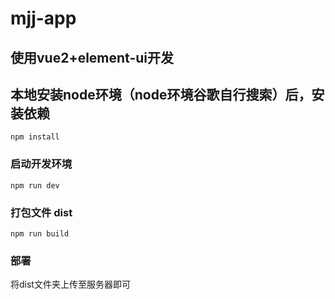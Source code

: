 # mjj-app

## 使用vue2+element-ui开发

## 本地安装node环境（node环境谷歌自行搜索）后，安装依赖
```
npm install
```

### 启动开发环境
```
npm run dev
```

### 打包文件 dist
```
npm run build
```

### 部署

将dist文件夹上传至服务器即可
